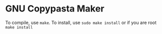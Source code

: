 # GNU Copypasta Maker
To compile, use `make`.
To install, use `sudo make install` or if you are root `make install`


